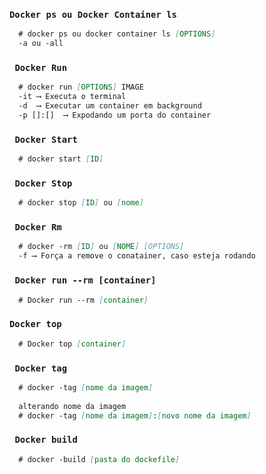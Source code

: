 ### `Docker ps ou Docker Container ls`
``` markdown
  # docker ps ou docker container ls [OPTIONS]
  -a ou -all 
```
### ` Docker Run` 
 
``` markdown
  # docker run [OPTIONS] IMAGE
  -it ⟶ Executa o terminal
  -d  ⟶ Executar um container em background
  -p []:[]  ⟶ Expodando um porta do container
```
### ` Docker Start` 
 
``` markdown
  # docker start [ID]
```

### ` Docker Stop` 
 
``` markdown
  # docker stop [ID] ou [nome]
```

### ` Docker Rm` 
 
``` markdown
  # docker -rm [ID] ou [NOME] [OPTIONS]
  -f ⟶ Força a remove o conatainer, caso esteja rodando
```

### ` Docker run --rm [container]` 
 
``` markdown
  # Docker run --rm [container]
```

### ` Docker top ` 
 
``` markdown
  # Docker top [container]
```

### ` Docker tag` 
 
``` markdown
  # docker -tag [nome da imagem]
  
  alterando nome da imagem
  # docker -tag [nome da imagem]:[novo nome da imagem]
```


### ` Docker build` 
 
``` markdown
  # docker -build [pasta do dockefile]
```
